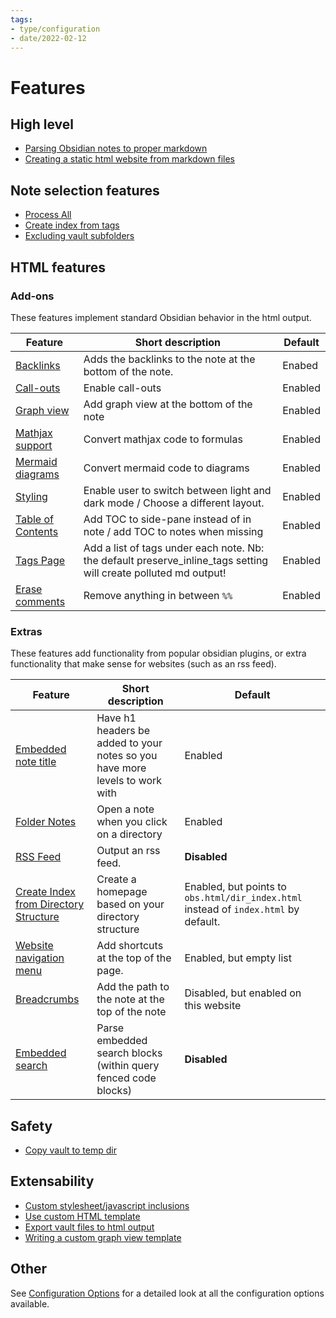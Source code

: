 ```yaml
---
tags:
- type/configuration
- date/2022-02-12
---
```

   
# Features   
## High level   
   
- [Parsing Obsidian notes to proper markdown](../General%20Information/Parsing%20Obsidian%20notes%20to%20proper%20markdown.md)   
- [Creating a static html website from markdown files](../General%20Information/Creating%20a%20static%20html%20website%20from%20markdown%20files.md)   
   
## Note selection features   
   
- [Process All](../Configurations/Process%20All.md)   
- [Create index from tags](../Configurations/Create%20index%20from%20tags.md)   
- [Excluding vault subfolders](../Configurations/Configuration%20Options.md#exclude-subfolders)   
   
## HTML features   
### Add-ons   
These features implement standard Obsidian behavior in the html output.   
   
| Feature | Short description | Default |   
| ------- | ----------------- | ------- |   
| [Backlinks](../Configurations/Backlinks.md) | Adds the backlinks to the note at the bottom of the note. | Enabed |   
| [Call-outs](../Demonstrations/Implementing%20Call-outs.md) | Enable call-outs | Enabled |   
| [Graph view](../Configurations/Graph%20view.md) | Add graph view at the bottom of the note | Enabled |   
| [Mathjax support](../Demonstrations/Implementing%20Latex.md) | Convert mathjax code to formulas | Enabled |   
| [Mermaid diagrams](../Demonstrations/Implementing%20Mermaid%20diagrams%20in%20HTML%20output.md) | Convert mermaid code to diagrams | Enabled |   
| [Styling](../Configurations/Styling/Styling.md) | Enable user to switch between light and dark mode / Choose a different layout. | Enabled |   
| [Table of Contents](../Configurations/Styling/Styling.md#table-of-contents) | Add TOC to side-pane instead of in note / add TOC to notes when missing | Enabled |   
| [Tags Page](../Configurations/Tags%20Page.md) | Add a list of tags under each note. Nb: the default preserve_inline_tags setting will create polluted md output! | Enabled |   
| [Erase comments](../Configurations/Configuration%20Options.md#simple-feature-toggles) | Remove anything in between `%%` | Enabled |   
   
### Extras   
These features add functionality from popular obsidian plugins, or extra functionality that make sense for websites (such as an rss feed).   
   
| Feature | Short description | Default |   
| ------- | ----------------- | ------- |   
| [Embedded note title](../Configurations/Plugins/Embedded%20note%20title.md) | Have h1 headers be added to your notes so you have more levels to work with | Enabled |   
| [Folder Notes](../Configurations/Folder%20Notes.md) | Open a note when you click on a directory | Enabled |   
| [RSS Feed](../Configurations/RSS%20Feed.md) | Output an rss feed. | **Disabled** |   
| [Create Index from Directory Structure](../Configurations/Create%20Index%20from%20Directory%20Structure.md) | Create a homepage based on your directory structure | Enabled, but points to `obs.html/dir_index.html` instead of `index.html` by default. |   
| [Website navigation menu](../Configurations/Website%20navigation%20menu.md) | Add shortcuts at the top of the page. | Enabled, but empty list |   
| [Breadcrumbs](../Configurations/Breadcrumbs.md) | Add the path to the note at the top of the note | Disabled, but enabled on this website |   
| [Embedded search](../Demonstrations/Embedded%20search.md) | Parse embedded search blocks (within query fenced code blocks) | **Disabled** |   
   
## Safety   
   
- [Copy vault to temp dir](../Configurations/Copy%20vault%20to%20temp%20dir.md)   
   
## Extensability   
   
- [Custom stylesheet/javascript inclusions](../Configurations/Configuration%20Options.md#html-custom-inclusions)   
- [Use custom HTML template](../Configurations/Configuration%20Options.md#html-template-path-str)   
- [Export vault files to html output](../Configurations/Export%20vault%20files%20to%20html%20output.md)   
- [Writing a custom graph view template](../Configurations/Styling/Writing%20a%20custom%20graph%20view%20template.md)   
   
## Other   
See [Configuration Options](../Configurations/Configuration%20Options.md) for a detailed look at all the configuration options available.